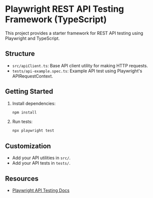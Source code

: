 # Playwright REST API Testing Framework (TypeScript)

This project provides a starter framework for REST API testing using Playwright and TypeScript.

## Structure
- `src/apiClient.ts`: Base API client utility for making HTTP requests.
- `tests/api-example.spec.ts`: Example API test using Playwright's APIRequestContext.

## Getting Started
1. Install dependencies:
   ```sh
   npm install
   ```
2. Run tests:
   ```sh
   npx playwright test
   ```

## Customization
- Add your API utilities in `src/`.
- Add your API tests in `tests/`.

## Resources
- [Playwright API Testing Docs](https://playwright.dev/docs/api-testing)
